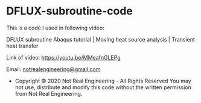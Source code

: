 # DFLUX-subroutine-code
This is a code I used in following video:

DFLUX subroutine Abaqus tutorial | Moving heat source analysis | Transient heat transfer

Link of video: https://youtu.be/MMeafnGLEPg

Email: notrealengineering@gmail.com

* Copyright © 2020 Not Real Engineering - All Rights Reserved
You may not use, distribute and modify this code without the
written permission from Not Real Engineering.

